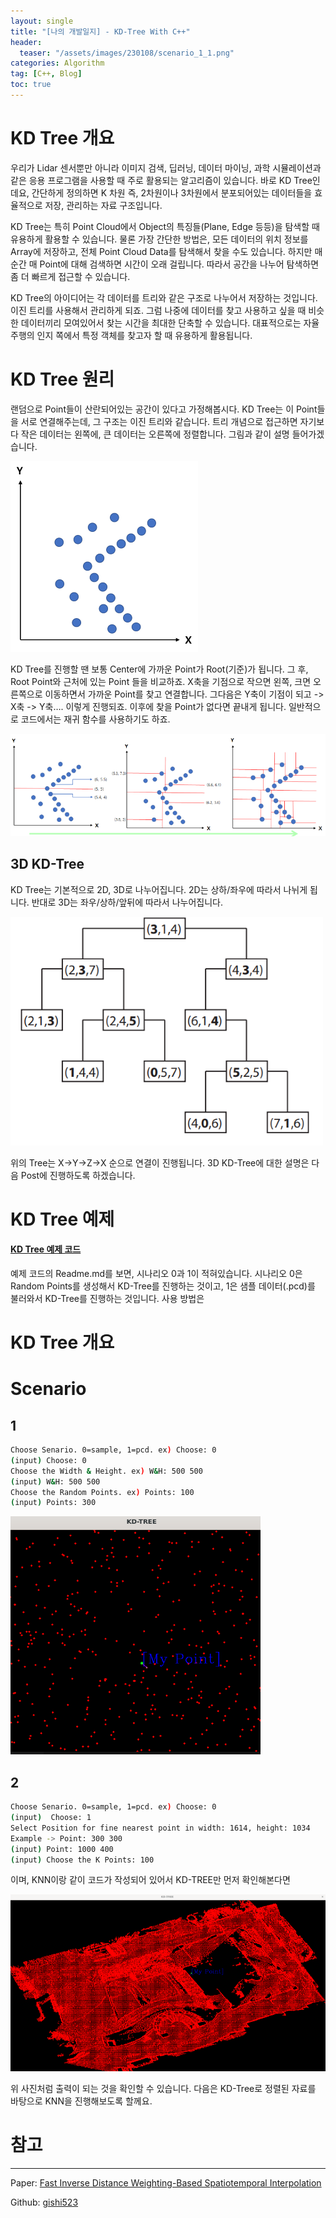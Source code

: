 ```yaml
---
layout: single
title: "[나의 개발일지] - KD-Tree With C++"
header:
  teaser: "/assets/images/230108/scenario_1_1.png"
categories: Algorithm
tag: [C++, Blog]
toc: true
---
```


# KD Tree 개요

우리가 Lidar 센서뿐만 아니라 이미지 검색, 딥러닝, 데이터 마이닝, 과학 시뮬레이션과 같은 응용 프로그램을 사용할 때 주로 활용되는 알고리즘이 있습니다. 바로 KD Tree인데요, 간단하게 정의하면 K 차원 즉, 2차원이나 3차원에서 분포되어있는 데이터들을 효율적으로 저장, 관리하는 자료 구조입니다.

KD Tree는 특히 Point Cloud에서 Object의 특징들(Plane, Edge 등등)을 탐색할 때 유용하게 활용할 수 있습니다. 물론 가장 간단한 방법은, 모든 데이터의 위치 정보를 Array에 저장하고, 전체 Point Cloud Data를 탐색해서 찾을 수도 있습니다. 하지만 매 순간 매 Point에 대해 검색하면 시간이 오래 걸립니다. 따라서 공간을 나누어 탐색하면 좀 더 빠르게 접근할 수 있습니다.

KD Tree의 아이디어는 각 데이터를 트리와 같은 구조로 나누어서 저장하는 것입니다. 이진 트리를 사용해서 관리하게 되죠. 그럼 나중에 데이터를 찾고 사용하고 싶을 때 비슷한 데이터끼리 모여있어서 찾는 시간을 최대한 단축할 수 있습니다. 대표적으로는 자율주행의 인지 쪽에서 특정 객체를 찾고자 할 때 유용하게 활용됩니다.

# KD Tree 원리

랜덤으로 Point들이 산란되어있는 공간이 있다고 가정해봅시다. KD Tree는 이 Point들을 서로 연결해주는데, 그 구조는 이진 트리와 같습니다. 트리 개념으로 접근하면 자기보다 작은 데이터는 왼쪽에, 큰 데이터는 오른쪽에 정렬합니다. 그림과 같이 설명 들어가겠습니다.

![KD-TREE](/assets/images/230108/kd_tree_1.png)

KD Tree를 진행할 땐 보통 Center에 가까운 Point가 Root(기준)가 됩니다. 그 후, Root Point와 근처에 있는 Point 들을 비교하죠. X축을 기점으로 작으면 왼쪽, 크면 오른쪽으로 이동하면서 가까운 Point를 찾고 연결합니다. 그다음은 Y축이 기점이 되고 -> X축 -> Y축…. 이렇게 진행되죠. 이후에 찾을 Point가 없다면 끝내게 됩니다. 일반적으로 코드에서는 재귀 함수를 사용하기도 하죠.

![KD-TREE_1](/assets/images/230108/kd_tree_221.png)

## 3D KD-Tree
KD Tree는 기본적으로 2D, 3D로 나누어집니다. 2D는 상하/좌우에 따라서 나뉘게 됩니다. 반대로 3D는 좌우/상하/앞뒤에 따라서 나누어집니다.

![kd_tree_graph](/assets/images/230108/kd_tree_graph.png)

위의 Tree는 X→Y→Z→X 순으로 연결이 진행됩니다. 3D KD-Tree에 대한 설명은 다음 Post에 진행하도록 하겠습니다.


# KD Tree 예제
#### [KD Tree 예제 코드](https://github.com/kangminsu1/KD-Tree_and_KNN)

예제 코드의 Readme.md를 보면, 시나리오 0과 1이 적혀있습니다. 시나리오 0은 Random Points를 생성해서 KD-Tree를 진행하는 것이고, 1은 샘플 데이터(.pcd)를 불러와서 KD-Tree를 진행하는 것입니다. 사용 방법은

# KD Tree 개요


# Scenario

## 1


```bash
Choose Senario. 0=sample, 1=pcd. ex) Choose: 0
(input) Choose: 0
Choose the Width & Height. ex) W&H: 500 500
(input) W&H: 500 500
Choose the Random Points. ex) Points: 100
(input) Points: 300
```

![Scenario_Random](/assets/images/230108/scenario_0.png)

## 2

```bash
Choose Senario. 0=sample, 1=pcd. ex) Choose: 0
(input)  Choose: 1
Select Position for fine nearest point in width: 1614, height: 1034
Example -> Point: 300 300
(input) Point: 1000 400
(input) Choose the K Points: 100
```
이며, KNN이랑 같이 코드가 작성되어 있어서 KD-TREE만 먼저 확인해본다면

![kdtree_sample.pcd](/assets/images/230108/scenario_1_1.png)

위 사진처럼 출력이 되는 것을 확인할 수 있습니다. 다음은 KD-Tree로 정렬된 자료를 바탕으로 KNN을 진행해보도록 할께요.


# 참고
 
---
Paper: [Fast Inverse Distance Weighting-Based Spatiotemporal Interpolation](https://www.researchgate.net/publication/265394970_Fast_Inverse_Distance_Weighting-Based_Spatiotemporal_Interpolation_A_Web-Based_Application_of_Interpolating_Daily_Fine_Particulate_Matter_PM25_in_the_Contiguous_US_Using_Parallel_Programming_and_k-d_T)

Github: [gishi523]([https://github.com/gishi523/kd-tree)
